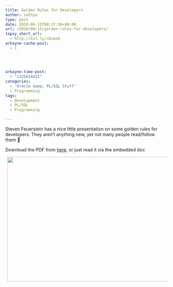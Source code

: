 ```yaml
---
title: Golden Rules for Developers
author: sathya
type: post
date: 2010-06-15T00:27:56+00:00
url: /2010/06/15/golden-rules-for-developers/
topsy_short_url:
  - http://bit.ly/cDsweb
arkayne-cache-post:
  - |
    
    
    
    
arkayne-time-post:
  - "1325634415"
categories:
  - 'Oracle &amp; PL/SQL Stuff'
  - Programming
tags:
  - Development
  - PL/SQL
  - Programming

---
```

Steven Feuerstein has a nice little presentation on some golden rules for developers. They aren&#8217;t anything new, yet not many people read/follow them 🙂

Download the PDF from <a href="http://www.toadworld.com/Portals/0/stevenf/Golden%20Rules%20for%20Developers.pdf" target="_blank">here</a>, or just read it via the embedded doc

<a id="aptureLink_3yStRfMwMO" style="margin-top: 0px; margin-right: auto; margin-bottom: 0px; margin-left: auto; text-align: center; display: inline !important; padding-top: 0px; padding-right: 6px; padding-bottom: 0px; padding-left: 6px;" href="http://www.toadworld.com/Portals/0/stevenf/Golden%20Rules%20for%20Developers.pdf"><img style="border: 0px initial initial;" title="Golden Rules for Developers" src="http://placeholder.apture.com/ph/660x390_ScribdByUrlItem/" alt="" width="660px" height="390px" /></a>
